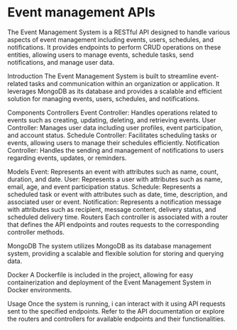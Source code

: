 # Event management APIs
The Event Management System is a RESTful API designed to handle various aspects of event management including events, users, schedules, and notifications. It provides endpoints to perform CRUD operations on these entities, allowing users to manage events, schedule tasks, send notifications, and manage user data.

Introduction
The Event Management System is built to streamline event-related tasks and communication within an organization or application. It leverages MongoDB as its database and provides a scalable and efficient solution for managing events, users, schedules, and notifications.

Components
Controllers
Event Controller: Handles operations related to events such as creating, updating, deleting, and retrieving events.
User Controller: Manages user data including user profiles, event participation, and account status.
Schedule Controller: Facilitates scheduling tasks or events, allowing users to manage their schedules efficiently.
Notification Controller: Handles the sending and management of notifications to users regarding events, updates, or reminders.

Models
Event: Represents an event with attributes such as name, count, duration, and date.
User: Represents a user with attributes such as name, email, age, and event participation status.
Schedule: Represents a scheduled task or event with attributes such as date, time, description, and associated user or event.
Notification: Represents a notification message with attributes such as recipient, message content, delivery status, and scheduled delivery time.
Routers
Each controller is associated with a router that defines the API endpoints and routes requests to the corresponding controller methods.

MongoDB
The system utilizes MongoDB as its database management system, providing a scalable and flexible solution for storing and querying data.

Docker
A Dockerfile is included in the project, allowing for easy containerization and deployment of the Event Management System in Docker environments.

Usage
Once the system is running, i can interact with it using API requests sent to the specified endpoints. Refer to the API documentation or explore the routers and controllers for available endpoints and their functionalities.